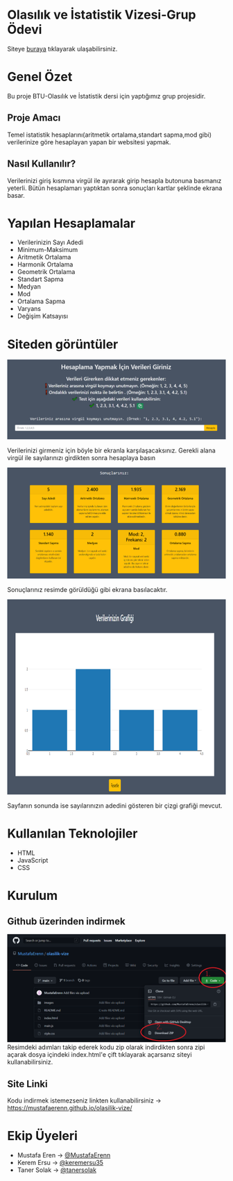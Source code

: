 # Olasılık ve İstatistik Vizesi-Grup Ödevi

Siteye [buraya](https://mustafaerenn.github.io/olasilik-vize/) tıklayarak ulaşabilirsiniz.

# Genel Özet
Bu proje  BTU-Olasılık ve İstatistik dersi için yaptığımız grup projesidir.
## Proje Amacı
Temel istatistik hesaplarını(aritmetik ortalama,standart sapma,mod gibi) verilerinize göre hesaplayan yapan bir websitesi yapmak.

## Nasıl Kullanılır?
Verilerinizi giriş kısmına virgül ile ayırarak girip hesapla butonuna basmanız yeterli. Bütün hesaplamarı yaptıktan sonra sonuçları kartlar şeklinde ekrana basar.

# Yapılan Hesaplamalar
- Verilerinizin Sayı Adedi
- Minimum-Maksimum
- Aritmetik Ortalama
- Harmonik Ortalama
- Geometrik Ortalama
- Standart Sapma
- Medyan
- Mod
- Ortalama Sapma
- Varyans
- Değişim Katsayısı

# Siteden görüntüler

<img src="images/img1.png" >

Verilerinizi girmeniz için böyle bir ekranla karşılaşacaksınız. Gerekli alana virgül ile sayılarınızı girdikten sonra hesaplaya basın

<img src="images/img2.1.png" >

Sonuçlarınız resimde görüldüğü gibi ekrana basılacaktır.

<img src="images/img3.1.png"  height="450" >

Sayfanın sonunda ise sayılarınızın adedini gösteren bir çizgi grafiği mevcut.


# Kullanılan Teknolojiler
- HTML
- JavaScript
- CSS

# Kurulum
## Github üzerinden indirmek

<img src="images/kurulum.png">
Resimdeki adımları takip ederek kodu zip olarak indirdikten sonra zipi açarak dosya içindeki index.html'e çift tıklayarak açarsanız siteyi kullanabilirsiniz.

## Site Linki
Kodu indirmek istemezseniz linkten kullanabilirsiniz -> https://mustafaerenn.github.io/olasilik-vize/

# Ekip Üyeleri
- Mustafa Eren ->  [@MustafaErenn](https://github.com/MustafaErenn)
- Kerem Ersu ->  [@keremersu35](https://github.com/keremersu35)
- Taner Solak ->  [@tanersolak](https://github.com/tanersolak)




